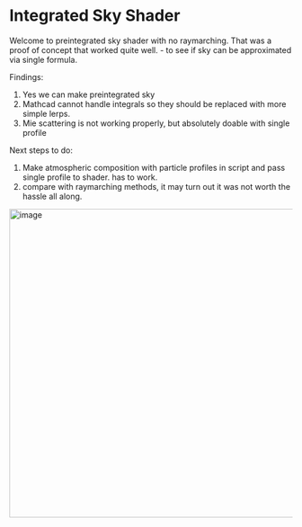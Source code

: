 # Integrated Sky Shader

Welcome to preintegrated sky shader with no raymarching.
That was a proof of concept that worked quite well. - to see if sky can be approximated via single formula.

Findings:
1. Yes we can make preintegrated sky
2. Mathcad cannot handle integrals so they should be replaced with more simple lerps.
3. Mie scattering is not working properly, but absolutely doable with single profile

Next steps to do:
1. Make atmospheric composition with particle profiles in script and pass single profile to shader. has to work.
2. compare with raymarching methods, it may turn out it was not worth the hassle all along.

<img width="549" alt="image" src="https://user-images.githubusercontent.com/5610313/163669812-a645b047-9e3e-4bf9-b6aa-c1683fca0557.png">
